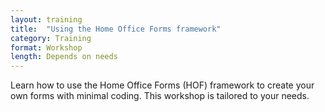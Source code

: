 ```yaml
---
layout: training
title:  "Using the Home Office Forms framework"
category: Training
format: Workshop
length: Depends on needs
---
```


Learn how to use the Home Office Forms (HOF) framework to create your own forms with minimal coding. This workshop is tailored to your needs.
